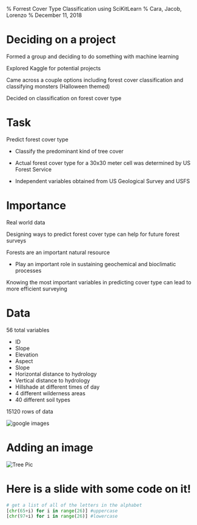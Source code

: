 % Forrest Cover Type Classification using SciKitLearn
% Cara, Jacob, Lorenzo
% December 11, 2018

# Deciding on a project

Formed a group and deciding to do something with machine learning

Explored Kaggle for potential projects

Came across a couple options including forest cover classification and classifying monsters (Halloween themed)

Decided on classification on forest cover type

# Task

Predict forest cover type

- Classify the predominant kind of tree cover

- Actual forest cover type for a 30x30 meter cell was determined by US Forest Service

- Independent variables obtained from US Geological Survey and USFS

# Importance

Real world data

Designing ways to predict forest cover type can help for future forest surveys

Forests are an important natural resource

- Play an important role in sustaining geochemical and bioclimatic processes

Knowing the most important variables in predicting cover type can lead to more efficient surveying

# Data

56 total variables

- ID
- Slope
- Elevation
- Aspect
- Slope
- Horizontal distance to hydrology
- Vertical distance to hydrology
- Hillshade at different times of day
- 4 different wilderness areas
- 40 different soil types

15120 rows of data

![google images](https://pixnio.com/free-images/2016/06/14/forest-hillside-725x483.jpg)


# Adding an image

![Tree Pic](http://www.mast-producing-trees.org/wp-content/uploads/2009/11/oak-hickory.jpg)


# Here is a slide with some code on it!
```python
# get a list of all of the letters in the alphabet 
[chr(65+i) for i in range(26)] #uppercase      
[chr(97+i) for i in range(26)] #lowercase
```
